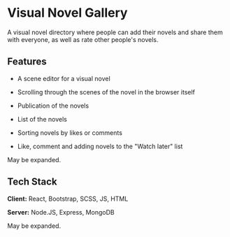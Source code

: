# Visual Novel Gallery 

A visual novel directory where people can add their novels and share them with everyone, as well as rate other people's novels.

## Features

- A scene editor for a visual novel

- Scrolling through the scenes of the novel in the browser itself

- Publication of the novels

- List of the novels

- Sorting novels by likes or comments

- Like, comment and adding novels to the "Watch later" list


May be expanded.

## Tech Stack

**Client:** React, Bootstrap, SCSS, JS, HTML

**Server:** Node.JS, Express, MongoDB

May be expanded.


